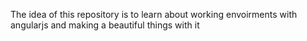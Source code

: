 The idea of this repository is to learn about working envoirments with angularjs and making a beautiful things with it